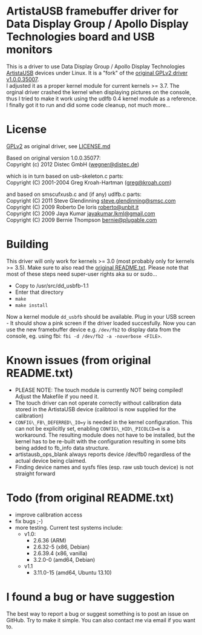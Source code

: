 ArtistaUSB framebuffer driver for Data Display Group / Apollo Display Technologies board and USB monitors
========

This is a driver to use Data Display Group / Apollo Display Technologies [ArtistaUSB](www.datadisplay-group.de/tft-controller/tft-controller-usb-lan/artistausb/) devices under Linux. It is a "fork" of the [original GPLv2 driver v1.0.0.35007](http://www.datadisplay-group.de/service/downloads/artista-downloads/).  
I adjusted it as a proper kernel module for current kernels >= 3.7. The orginal driver crashed the kernel when displaying pictures on the console, thus I tried to make it work using the udlfb 0.4 kernel module as a reference. I finally got it to run and did some code cleanup, not much more... 

License
========

[GPLv2](http://opensource.org/licenses/GPL-2.0) as original driver, see [LICENSE.md](https://github.com/HorstBaerbel/dd_usbfb-1.1/blob/master/LICENSE.md)

Based on original version 1.0.0.35077:  
Copyright (c) 2012 Distec GmbH (wegner@distec.de)

which is in turn based on usb-skeleton.c parts:  
Copyright (C) 2001-2004 Greg Kroah-Hartman (greg@kroah.com)

and based on smscufxusb.c and (if any) udlfb.c parts:  
Copyright (C) 2011 Steve Glendinning <steve.glendinning@smsc.com>  
Copyright (C) 2009 Roberto De Ioris <roberto@unbit.it>  
Copyright (C) 2009 Jaya Kumar <jayakumar.lkml@gmail.com>  
Copyright (C) 2009 Bernie Thompson <bernie@plugable.com>  

Building
========

This driver will only work for kernels >= 3.0 (most probably only for kernels >= 3.5). Make sure to also read the [original README.txt](https://github.com/HorstBaerbel/dd_usbfb-1.1/blob/master/README.txt). Please note that most of these steps need super-user rights aka su or sudo...

 * Copy to /usr/src/dd_usbfb-1.1
 * Enter that directory
 * ```make```
 * ```make install```

Now a kernel module ```dd_usbfb``` should be available. Plug in your USB screen - It should show a pink screen if the driver loaded succesfully. Now you can use the new framebuffer device e.g. ```/dev/fb2``` to display data from the console, eg. using fbi: ```fbi -d /dev/fb2 -a -noverbose <FILE>```.

Known issues (from original README.txt)
========

* PLEASE NOTE: The touch module is currently NOT being compiled! Adjust the Makefile if you need it.
* The touch driver can not operate correctly without calibration data stored in the ArtistaUSB device (calibtool is now supplied for the calibration)
* ```CONFIG\_FB\_DEFERRED\_IO=y``` is needed in the kernel configuration. This can not be explicitly set, enabling ```CONFIG\_HID\_PICOLCD=m``` is a workaround. The resulting module does not have to be installed, but the kernel has to be re-built with the configuration resulting in some bits being added to fb_info data structure.
* artistausb_ops_blank always reports device /dev/fb0 regardless of the actual device being claimed.
* Finding device names and sysfs files (esp. raw usb touch device) is not straight forward

Todo (from original README.txt)
========

* improve calibration access
* fix bugs ;-)
* more testing. Current test systems include:
  * v1.0:
    * 2.6.36 (ARM)
    * 2.6.32-5 (x86, Debian)
    * 2.6.39.4 (x86, vanilla)
    * 3.2.0-0 (amd64, Debian)
  * v1.1
    * 3.11.0-15 (amd64, Ubuntu 13.10)

I found a bug or have suggestion
========

The best way to report a bug or suggest something is to post an issue on GitHub. Try to make it simple. You can also contact me via email if you want to.
